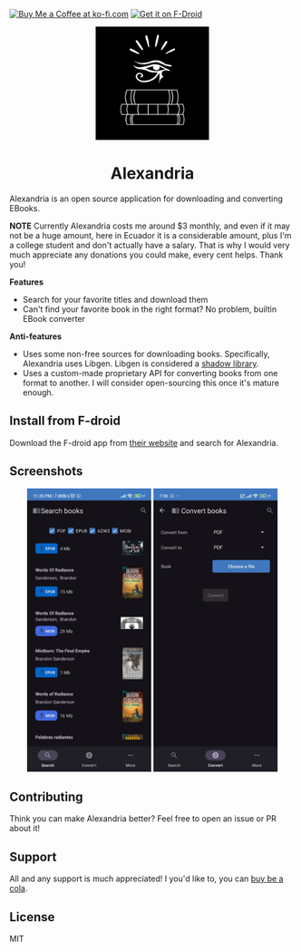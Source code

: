 [<img height='35' src='https://az743702.vo.msecnd.net/cdn/kofi3.png?v=0' alt='Buy Me a Coffee at ko-fi.com' />](https://ko-fi.com/aloussase)
[<img src="https://fdroid.gitlab.io/artwork/badge/get-it-on.png" height="45" alt="Get it on F-Droid" />](https://f-droid.org/en/packages/io.github.aloussase.booksdownloader)

<p align=center>
  <img alt="logo" src="app/src/main/res/drawable-night/logo.png" width=200/>
</p>

<h1 align=center>Alexandria</h1>

Alexandria is an open source application for downloading and converting EBooks.

**NOTE** Currently Alexandria costs me around $3 monthly, and even if it may not be a huge amount, here in
Ecuador it is a considerable amount, plus I'm a college student and don't actually have a salary. That is why
I would very much appreciate any donations you could make, every cent helps. Thank you!

**Features**

- Search for your favorite titles and download them
- Can't find your favorite book in the right format? No problem, builtin EBook converter

**Anti-features**

- Uses some non-free sources for downloading books. Specifically, Alexandria uses Libgen.
  Libgen is considered a [shadow library](https://en.wikipedia.org/wiki/Shadow_library).
- Uses a custom-made proprietary API for converting books from one format to another. I will
  consider open-sourcing this once it's mature enough.

## Install from F-droid

Download the F-droid app from [their website](https://f-droid.org/) and search for Alexandria.

## Screenshots

<div align=center>
  <img alt="Search Books" src="./fastlane/metadata/android/en-US/images/phoneScreenshots/1.png" height=500 style="display: inline">
  <img alt="Convert Books" src="./fastlane/metadata/android/en-US/images/phoneScreenshots/2.png" height=500 style="display: inline">
</div>

## Contributing

Think you can make Alexandria better? Feel free to open an issue or PR about it!

## Support

All and any support is much appreciated! I you'd like to, you
can <a href="https://ko-fi.com/aloussase" target="_blank">buy be a cola</a>.

## License

MIT

